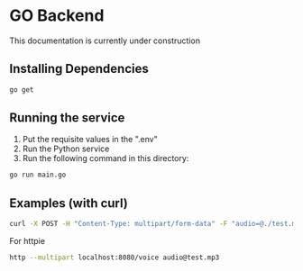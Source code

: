 # GO Backend

This documentation is currently under construction

## Installing Dependencies

```sh
go get
```

## Running the service

1. Put the requisite values in the ".env"
2. Run the Python service
3. Run the following command in this directory:

```sh
go run main.go
```

## Examples (with curl)

```sh
curl -X POST -H "Content-Type: multipart/form-data" -F "audio=@./test.mp3" http://localhost:8080/voice
```

For httpie

```sh
http --multipart localhost:8080/voice audio@test.mp3
```


